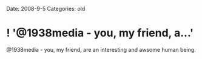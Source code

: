 Date: 2008-9-5
Categories: old

# ! '@1938media - you, my friend, a...'

@1938media - you, my friend, are an interesting and awsome human being.
